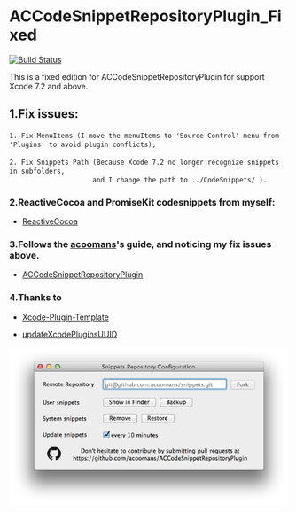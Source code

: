 # ACCodeSnippetRepositoryPlugin_Fixed

[![Build Status](https://api.travis-ci.org/acoomans/ACCodeSnippetRepositoryPlugin.png)](https://api.travis-ci.org/acoomans/ACCodeSnippetRepositoryPlugin.png)

  This is a fixed edition for ACCodeSnippetRepositoryPlugin for support Xcode 7.2 and above.


## 1.Fix issues:

    1. Fix MenuItems (I move the menuItems to 'Source Control' menu from 'Plugins' to avoid plugin conflicts); 
  
    2. Fix Snippets Path (Because Xcode 7.2 no longer recognize snippets in subfolders,
                         and I change the path to ../CodeSnippets/ ).

### 2.ReactiveCocoa and PromiseKit codesnippets from myself:

  * [ReactiveCocoa][ADCodeSnippet]
    
### 3.Follows the [acoomans][acoomans]'s guide, and noticing my fix issues above.
    
  * [ACCodeSnippetRepositoryPlugin][ACCodeSnippetRepositoryPlugin]
  

### 4.Thanks to
  
  * [Xcode-Plugin-Template][Xcode-Plugin-Template]
  
  * [updateXcodePluginsUUID][updateXcodePluginsUUID]
  
  
   ![screenshots](Screenshots/screenshot02.png)
  
  
[acoomans]: https://github.com/acoomans/  "Title"
[ACCodeSnippetRepositoryPlugin]: https://github.com/acoomans/ACCodeSnippetRepositoryPlugin/  "Title"
[Xcode-Plugin-Template]: https://github.com/kattrali/Xcode-Plugin-Template/  "Title"
[updateXcodePluginsUUID]: https://github.com/homtang/updateXcodePluginsUUID/  "Title"
[ADCodeSnippet]: https://github.com/ForrestAlfred/ADCodeSnippet/  "Title"
 
  

